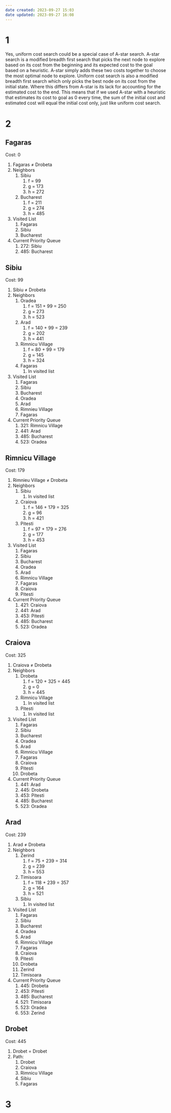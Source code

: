 ```yaml
---
date created: 2023-09-27 15:03
date updated: 2023-09-27 16:08
---
```


# 1

Yes, uniform cost search could be a special case of A-star search. A-star search is a modified breadth first search that picks the next node to explore based on its cost from the beginning and its expected cost to the goal based on a heuristic. A-star simply adds these two costs together to choose the most optimal node to explore. Uniform cost search is also a modified breadth first search which only picks the best node on its cost from the initial state. Where this differs from A-star is its lack for accounting for the estimated cost to the end. This means that if we used A-star with a heuristic that estimates its cost to goal as 0 every time, the sum of the initial cost and estimated cost will equal the initial cost only, just like uniform cost search.

# 2

## Fagaras

Cost: 0

1. Fagaras ≠ Drobeta
2. Neighbors
   1. Sibiu
      1. f = 99
      2. g = 173
      3. h = 272
   2. Bucharest
      1. f = 211
      2. g = 274
      3. h = 485
3. Visited List
   1. Fagaras
   2. Sibiu
   3. Bucharest
4. Current Priority Queue
   1. 272: Sibiu
   2. 485: Bucharest

## Sibiu

Cost: 99

1. Sibiu ≠ Drobeta
2. Neighbors
   1. Oradea
      1. f = 151 + 99 = 250
      2. g = 273
      3. h = 523
   2. Arad
      1. f = 140 + 99 = 239
      2. g = 202
      3. h = 441
   3. Rimnicu Village
      1. f = 80 + 99 = 179
      2. g = 145
      3. h = 324
   4. Fagaras
      1. In visited list
3. Visited List
   1. Fagaras
   2. Sibiu
   3. Bucharest
   4. Oradea
   5. Arad
   6. Rimnieu Village
   7. Fagaras
4. Current Priority Queue
   1. 321: Rimnicu Village
   2. 441: Arad
   3. 485: Bucharest
   4. 523: Oradea

## Rimnicu Village

Cost: 179

1. Rimnieu Village ≠ Drobeta
2. Neighbors
   1. Sibiu
      1. In visited list
   2. Craiova
      1. f = 146 + 179 = 325
      2. g = 96
      3. h = 421
   3. Pitesti
      1. f = 97 + 179 = 276
      2. g = 177
      3. h = 453
3. Visited List
   1. Fagaras
   2. Sibiu
   3. Bucharest
   4. Oradea
   5. Arad
   6. Rimnicu Village
   7. Fagaras
   8. Craiova
   9. Pitesti
4. Current Priority Queue
   1. 421: Craiova
   2. 441: Arad
   3. 453: Pitesti
   4. 485: Bucharest
   5. 523: Oradea

## Craiova

Cost: 325

1. Craiova ≠ Drobeta
2. Neighbors
	1. Drobeta
		1. f = 120 + 325 = 445
		2. g = 0
		3. h = 445
	2. Rimnicu Village
		1. In visited list
	3. Pitesti
		1. In visited list
3. Visited List
   1. Fagaras
   2. Sibiu
   3. Bucharest
   4. Oradea
   5. Arad
   6. Rimnicu Village
   7. Fagaras
   8. Craiova
   9. Pitesti
   10. Drobeta
4. Current Priority Queue
   1. 441: Arad
   2. 445: Drobeta
   3. 453: Pitesti
   4. 485: Bucharest
   5. 523: Oradea

## Arad

Cost: 239

1. Arad ≠ Drobeta
2. Neighbors
	1. Zerind
		1. f = 75 + 239 = 314
		2. g = 239
		3. h = 553
	2. Timisoara
		1. f = 118 + 239 = 357
		2. g = 164
		3. h = 521
	3. Sibiu
		1. In visited list
3. Visited List
   1. Fagaras
   2. Sibiu
   3. Bucharest
   4. Oradea
   5. Arad
   6. Rimnicu Village
   7. Fagaras
   8. Craiova
   9. Pitesti
   10. Drobeta
   11. Zerind
   12. Timisoara
4. Current Priority Queue
   1. 445: Drobeta
   2. 453: Pitesti
   3. 485: Bucharest
   4. 521: Timisoara
   5. 523: Oradea
   6. 553: Zerind

## Drobet

Cost: 445

1. Drobet = Drobet
2. Path:
	1. Drobet
	2. Craiova
	3. Rimnicu Village
	4. Sibiu
	5. Fagaras

# 3

